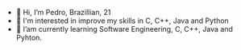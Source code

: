 - 👋 Hi, I’m Pedro, Brazillian, 21
- 👀 I'm interested in improve my skills in C, C++, Java and Python 
- 🌱 I’am currently learning Software Engineering, C, C++, Java and Pyhton. 

<!---
Han-ma-bookie/Han-ma-bookie is a ✨ special ✨ repository because its `README.md` (this file) appears on your GitHub profile.
You can click the Preview link to take a look at your changes.
--->
